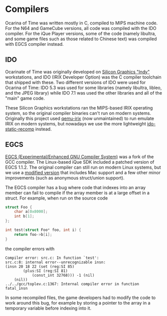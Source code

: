 # Compilers

Ocarina of Time was written mostly in C, compiled to MIPS machine code. For the
N64 and GameCube versions, all code was compiled with the IDO compiler. For the
iQue Player versions, some of the code (namely libultra, and some game files
such as those related to Chinese text) was compiled with EGCS compiler instead.

## IDO

Ocarinate of Time was originally developed on
[Silicon Graphics "Indy"](https://en.wikipedia.org/wiki/SGI_Indy) workstations,
and IDO (IRIX Developer Option) was the C compiler toolchain that shipped with
these. Two different versions of IDO were used for Ocarina of Time: IDO 5.3 was
used for some libraries (namely libultra, libleo, and the JPEG library) while
IDO 7.1 was used the other libraries and all of the "main" game code.

These Silicon Graphics workstations ran the MIPS-based IRIX operating system, so
the original compiler binaries can't run on modern systems. Originally this
project used [qemu-irix](https://github.com/n64decomp/qemu-irix) (now
unmaintained) to run emulate IRIX on modern systems, but nowadays we use the
more lightweight
[ido-static-recomp](https://github.com/decompals/ido-static-recomp) instead.

## EGCS

[EGCS (Experimental/Enhanced GNU Compiler System)](https://en.wikipedia.org/wiki/GNU_Compiler_Collection#EGCS_fork)
was a fork of the GCC compiler. The Linux-based iQue SDK included a patched
version of EGCS 1.1.2. The original compiler can still run on modern Linux
systems, but we use a
[modified version](https://github.com/decompals/mips-gcc-egcs-2.91.66)
that includes Mac support and a few other minor improvements (such as anonymous
struct/union support).

The EGCS compiler has a bug where code that indexes into an array member can
fail to compile if the array member is at a large offset in a struct. For
example, when run on the source code

```c
struct Foo {
    char a[0x8000];
    int b[1];
};

int test(struct Foo* foo, int i) {
    return foo->b[i];
}
```

the compiler errors with

```
Compiler error: src.c: In function `test':
src.c:8: internal error--unrecognizable insn:
(insn 20 18 22 (set (reg:SI 85)
        (plus:SI (reg:SI 81)
            (const_int 32768))) -1 (nil)
    (nil))
../../gcc/toplev.c:1367: Internal compiler error in function fatal_insn
```

In some recompiled files, the game developers had to modify the code to work
around this bug, for example by storing a pointer to the array in a temporary
variable before indexing into it.
